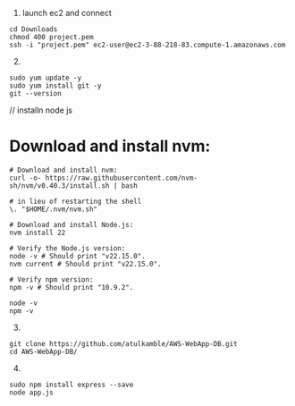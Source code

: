 1. launch ec2 and connect 

```
cd Downloads 
chmod 400 project.pem
ssh -i "project.pem" ec2-user@ec2-3-88-218-83.compute-1.amazonaws.com
```

2.  

```
sudo yum update -y
sudo yum install git -y
git --version
```

// installn node js

# Download and install nvm:
```
# Download and install nvm:
curl -o- https://raw.githubusercontent.com/nvm-sh/nvm/v0.40.3/install.sh | bash

# in lieu of restarting the shell
\. "$HOME/.nvm/nvm.sh"

# Download and install Node.js:
nvm install 22

# Verify the Node.js version:
node -v # Should print "v22.15.0".
nvm current # Should print "v22.15.0".

# Verify npm version:
npm -v # Should print "10.9.2".

```
```
node -v
npm -v
```

3. 
```
git clone https://github.com/atulkamble/AWS-WebApp-DB.git
cd AWS-WebApp-DB/
```

4.
```
sudo npm install express --save
node app.js 
```

